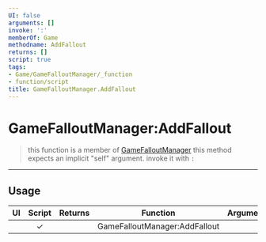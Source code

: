 ```yaml
---
UI: false
arguments: []
invoke: ':'
memberOf: Game
methodname: AddFallout
returns: []
script: true
tags:
- Game/GameFalloutManager/_function
- function/script
title: GameFalloutManager.AddFallout
---
```

# GameFalloutManager:AddFallout
> this function is a member of [GameFalloutManager](civ-6/lua/GameFalloutManager.md)
> this method expects an implicit "self" argument. invoke it with `:`
-----
## Usage
|  UI | Script | Returns | Function | Arguments |
|:---:|:------:|-------:|:--------:|:---------|
| |✓||GameFalloutManager:AddFallout||
